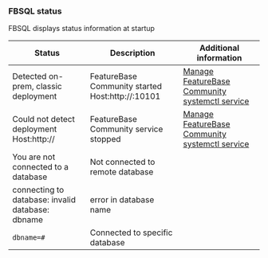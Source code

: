### FBSQL status

FBSQL displays status information at startup

| Status | Description | Additional information |
|---|---|---|
| Detected on-prem, classic deployment | FeatureBase Community started<br/>Host:http://<hostname>:10101 | [Manage FeatureBase Community systemctl service](/docs/community/com-config/com-service-fb-manage) |
| Could not detect deployment<br/>Host:http://<hostname> | FeatureBase Community service stopped | [Manage FeatureBase Community systemctl service](/docs/community/com-config/com-service-fb-manage) |
| You are not connected to a database | Not connected to remote database |  |
| connecting to database: invalid database: dbname | error in database name |  |
| `dbname=#` | Connected to specific database |  |
